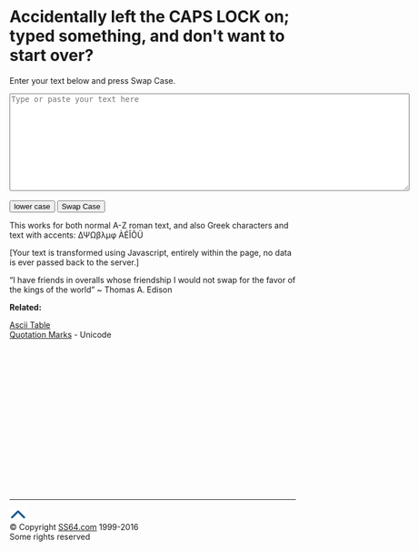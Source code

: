 

<h1>Accidentally left the CAPS LOCK on;  typed something, and don't want to start over?</h1>
<p>Enter your text below and press Swap Case.</p>
<p><textarea name="content" id="content" rows="11" cols="85" placeholder="Type or paste your text here"></textarea></p>
<p><input type="button" value="lower case" onclick="lower()">
<input type="button" value="Swap Case" onclick="convert()"></p>
<p>This works for both normal A-Z roman text, and also Greek characters and text with accents: ΔΨΩβλμφ  ÀÉÎÕÜ</p>
<p>[Your text is transformed using Javascript, entirely within the page, no data is ever passed back to the server.]</p>
<p class="quote">“I have friends in overalls whose friendship I would not swap for the favor of the kings of the world” ~ Thomas A. Edison</p>
<p><b>Related:</b></p>
<p><a href="ascii.html">Ascii Table</a><br>
<a href="quotes.html">Quotation Marks</a> - Unicode</p>
<!-- #BeginLibraryItem "/Library/foot_root.lbi" -->
<p>

<!-- General300 -->
<ins class="adsbygoogle" style="display:inline-block;width:300px;height:250px" data-ad-client="ca-pub-6140977852749469" data-ad-slot="7010419507"></ins>
<script>
(adsbygoogle = window.adsbygoogle || []).push({});
</script>
</p>
<hr>
<div id="bl" class="footer"><a href="case.html#"><img src="images/top.png" width="30" height="22" alt="Back to the Top"></a></div>
<div id="br" class="footer, tagline">© Copyright <a href="index.html">SS64.com</a> 1999-2016<br>
Some rights reserved</div>
<!-- #EndLibraryItem -->


